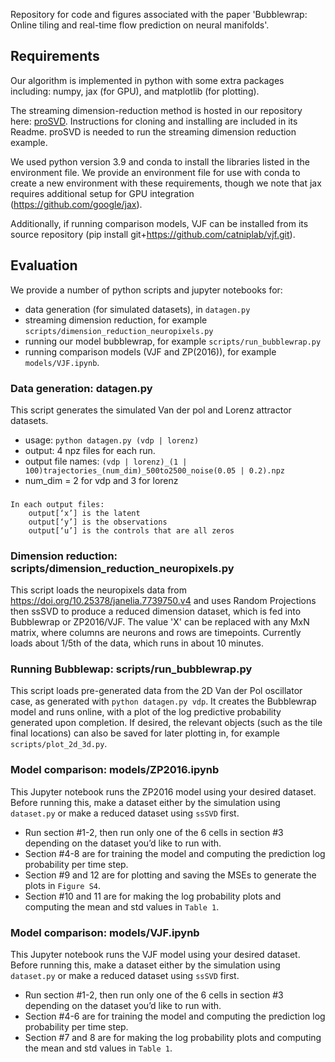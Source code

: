 Repository for code and figures associated with the paper 'Bubblewrap: Online tiling and real-time flow prediction on neural manifolds'.

## Requirements
Our algorithm is implemented in python with some extra packages including: numpy, jax (for GPU), and matplotlib (for plotting). 

The streaming dimension-reduction method is hosted in our repository here: [proSVD](https://github.com/pearsonlab/proSVD). Instructions for cloning and installing are included in its Readme. proSVD is needed to run the streaming dimension reduction example. 

We used python version 3.9 and conda to install the libraries listed in the environment file. 
We provide an environment file for use with conda to create a new environment with these requirements, though we note that jax requires additional setup for GPU integration (https://github.com/google/jax). 

Additionally, if running comparison models, VJF can be installed from its source repository (pip install git+https://github.com/catniplab/vjf.git).

## Evaluation
We provide a number of python scripts and jupyter notebooks for:
* data generation (for simulated datasets), in `datagen.py`
* streaming dimension reduction, for example `scripts/dimension_reduction_neuropixels.py`
* running our model bubblewrap, for example `scripts/run_bubblewrap.py`
* running comparison models (VJF and ZP(2016)), for example `models/VJF.ipynb`.


### Data generation: datagen.py
This script generates the simulated Van der pol and Lorenz attractor datasets.

* usage: `python datagen.py (vdp | lorenz)`
* output: 4 npz files for each run. 
* output file names: `(vdp | lorenz)_(1 | 100)trajectories_(num_dim)_500to2500_noise(0.05 | 0.2).npz`
* num_dim = 2 for vdp and 3 for lorenz
###
    In each output files: 
        output[‘x’] is the latent 
        output[‘y’] is the observations
        output[‘u’] is the controls that are all zeros


### Dimension reduction: scripts/dimension_reduction_neuropixels.py
This script loads the neuropixels data from https://doi.org/10.25378/janelia.7739750.v4 and uses Random Projections then ssSVD to produce a reduced dimension dataset, which is fed into Bubblewrap or ZP2016/VJF. The value 'X' can be replaced with any MxN matrix, where columns are neurons and rows are timepoints. 
Currently loads about 1/5th of the data, which runs in about 10 minutes. 

### Running Bubblewap: scripts/run_bubblewrap.py
This script loads pre-generated data from the 2D Van der Pol oscillator case, as generated with `python datagen.py vdp`. It creates the Bubblewrap model and runs online, with a plot of the log predictive probability generated upon completion. If desired, the relevant objects (such as the tile final locations) can also be saved for later plotting in, for example `scripts/plot_2d_3d.py`.


### Model comparison: models/ZP2016.ipynb
This Jupyter notebook runs the ZP2016 model using your desired dataset. 
Before running this, make a dataset either by the simulation using `dataset.py` or make a reduced dataset using `ssSVD` first. 

* Run section #1-2, then run only one of the 6 cells in section #3 depending on the dataset you’d like to run with.
* Section #4-8 are for training the model and computing the prediction log probability per time step. 
* Section #9 and 12 are for plotting and saving the MSEs to generate the plots in `Figure S4`.
* Section #10 and 11 are for making the log probability plots and computing the mean and std values in `Table 1`. 


### Model comparison: models/VJF.ipynb
This Jupyter notebook runs the VJF model using your desired dataset. 
Before running this, make a dataset either by the simulation using `dataset.py` or make a reduced dataset using `ssSVD` first. 

* Run section #1-2, then run only one of the 6 cells in section #3 depending on the dataset you’d like to run with.
* Section #4-6 are for training the model and computing the prediction log probability per time step. 
* Section #7 and 8 are for making the log probability plots and computing the mean and std values in `Table 1`. 


